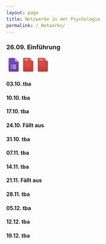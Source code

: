 ```yaml
---
layout: page
title: Netzwerke in der Psychologie
permalink: /_Networks/
---
```

### 26.09. <strong>Einführung</strong> 
<a href="/q0_networks/" ><img src="/images/GoogleForms.png" alt="GoogleIcon" height="40"/><a href="{{site.url}}/_Networks/Literature/Barabasi2012NetworkTakeover.pdf" ><img src="/images/PDFIcon.png" alt="GoogleIcon" height="40" width = "39"/></a><a href="{{site.url}}/_Networks/Literature/BaronchelliEtAl2013NetworksInCognitiveScience.pdf" ><img src="/images/PDFIcon.png" alt="GoogleIcon" height="40" width = "39"/></a>

#### 03.10. tba

#### 10.10. tba

#### 17.10. tba

#### 24.10. Fällt aus

#### 31.10. tba

#### 07.11. tba

#### 14.11. tba

#### 21.11. Fällt aus

#### 28.11. tba

#### 05.12. tba

#### 12.12. tba

#### 19.12. tba
